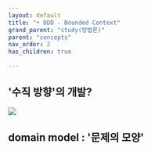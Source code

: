 ```yaml
---
layout: default
title: "• DDD - Bounded Context"
grand_parent: "study(방법론)"
parent: "concepts"
nav_order: 2
has_children: true

---
```



## '수직 방향'의 개발?

![](https://www.google.com/url?sa=i&source=images&cd=&cad=rja&uact=8&ved=2ahUKEwjHueeAnZfmAhUVfnAKHe0VAK4QjRx6BAgBEAQ&url=%2Furl%3Fsa%3Di%26source%3Dimages%26cd%3D%26ved%3D%26url%3Dhttps%253A%252F%252Fchelseatroy.com%252F2016%252F05%252F25%252Fspring-integration-with-java-config-an-example-from-spring-integration-in-action%252F%26psig%3DAOvVaw0RCV5qQNFRl8SaIw9TSBGB%26ust%3D1575383583339805&psig=AOvVaw0RCV5qQNFRl8SaIw9TSBGB&ust=1575383583339805)

## domain model : '문제의 모양'

[](https://culttt.com/2014/11/12/domain-model-domain-driven-design/)